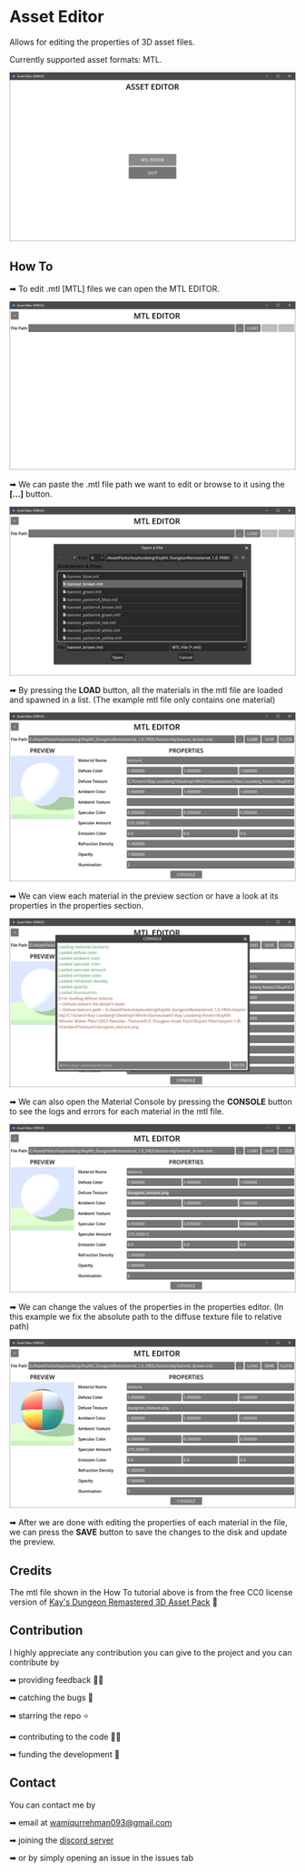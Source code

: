 # Asset Editor

Allows for editing the properties of 3D asset files.

Currently supported asset formats: MTL.

![Asset Editor Main Screen](screenshots/1.0.0/main_screen.PNG)

## How To

➡ To edit .mtl [MTL] files we can open the MTL EDITOR.

![MTL Editor Main Screen](screenshots/1.0.0/mtl_editor.PNG)

➡ We can paste the .mtl file path we want to edit or browse to it using the **[...]** button.

![Opening a file](screenshots/1.0.0/opening_a_file_in_mtl_editor.PNG)

➡ By pressing the **LOAD** button, all the materials in the mtl file are loaded and spawned in a list. (The example mtl file only contains one material)

![Loading MTL File](screenshots/1.0.0/loading_a_mtl_file.PNG)

➡ We can view each material in the preview section or have a look at its properties in the properties section.

![Material Console](screenshots/1.0.0/checking_material_console.PNG)

➡ We can also open the Material Console by pressing the **CONSOLE** button to see the logs and errors for each material in the mtl file.

![Changing Material](screenshots/1.0.0/changing_material_property.PNG)

➡ We can change the values of the properties in the properties editor. (In this example we fix the absolute path to the diffuse texture file to relative path)

![Saving The MTL File](screenshots/1.0.0/saving_the_mtl_file.PNG)

➡ After we are done with editing the properties of each material in the file, we can press the **SAVE** button to save the changes to the disk and update the preview.

## Credits

The mtl file shown in the How To tutorial above is from the free CC0 license version of [Kay's Dungeon Remastered 3D Asset Pack](https://kaylousberg.itch.io/kaykit-dungeon-remastered) 🙌

## Contribution

I highly appreciate any contribution you can give to the project and you can contribute by

➡ providing feedback 🕵️‍♂️

➡ catching the bugs 🐞

➡ starring the repo ⭐

➡ contributing to the code 👨‍💻

➡ funding the development 💖

## Contact

You can contact me by

➡ email at wamiqurrehman093@gmail.com

➡ joining the [discord server](https://discord.gg/xXMWeCNP5j)

➡ or by simply opening an issue in the issues tab